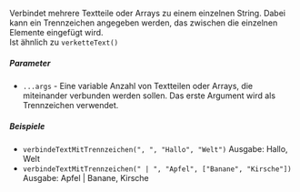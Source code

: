 Verbindet mehrere Textteile oder Arrays zu einem einzelnen String. Dabei kann ein Trennzeichen angegeben werden, das zwischen die einzelnen Elemente eingefügt wird.  
Ist ähnlich zu `verketteText()`

##### Parameter
* `...args` - Eine variable Anzahl von Textteilen oder Arrays, die miteinander verbunden werden sollen. Das erste Argument wird als Trennzeichen verwendet.

##### Beispiele
* `verbindeTextMitTrennzeichen(", ", "Hallo", "Welt")` Ausgabe: Hallo, Welt
* `verbindeTextMitTrennzeichen(" | ", "Apfel", ["Banane", "Kirsche"])` Ausgabe: Apfel | Banane, Kirsche
